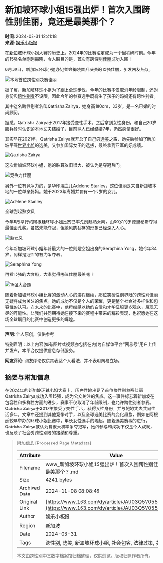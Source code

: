 # 新加坡环球小姐15强出炉！首次入围跨性别佳丽，竟还是最美那个？

**时间**: 2024-08-31 12:41:18  
**来源**: [娱乐小板报](https://www.163.com/dy/media/T1672719696533.html)

在[新加坡](https://ent.163.com/keywords/6/b/65b052a05761/1.html)环球小姐大赛的历史上，2024年的比赛注定成为一个里程碑时刻。今年的15强名单刚刚揭晓，令人瞩目的是，首次有跨性别[佳丽](https://ent.163.com/keywords/4/7/4f734e3d/1.html)成功入围！

8月30日，新加坡环球小姐办记者会揭晓晋升决赛的15强佳丽，引发网友热议。

![本地首位跨性别决赛佳丽](https://nimg.ws.126.net/?url=http%3A%2F%2Fdingyue.ws.126.net%2F2024%2F0831%2Fcb70e9aaj00sj2fn400dpd000hs009zm.jpg&thumbnail=660x2147483647&quality=80&type=jpg)

据了解，新加坡环球小姐为了跟上全球步伐，今年的比赛不仅取消年龄限制，还对身份和[跨性别者](https://ent.163.com/keywords/8/e/8de86027522b8005/1.html)不设限，因此今年的参赛选手既有生了孩子的妈妈还有跨性别者。

其中这名跨性别者名叫Qatrisha Zairya，她身高180cm，33岁，是一名已婚的时尚顾问。

据悉，Qatrisha Zairya于2017年接受变性手术，之后拿到女性身份，和自己20岁服兵役时认识的本地丈夫结婚了，目前两人已经结婚7年，仍然感情很好。

其实早在2021年，Qatrisha Zairya就开启了自己的[选美](https://ent.163.com/keywords/9/0/90097f8e/1.html)之路，她先后参加了新加坡平等[世界小姐](https://ent.163.com/keywords/4/1/4e16754c5c0f59d0/1.html)的选美，又参加国际女王的选拔，最终拿到亚军的好成绩。

![Qatrisha Zairya](https://nimg.ws.126.net/?url=http%3A%2F%2Fdingyue.ws.126.net%2F2024%2F0831%2Fa49f3f80j00sj2fn500tid000hs00mhm.jpg&thumbnail=660x2147483647&quality=80&type=jpg)

这次新加坡环球小姐，她的胜算依旧很大，被认为是夺冠热门。

![竞争力佳丽](https://nimg.ws.126.net/?url=http%3A%2F%2Fdingyue.ws.126.net%2F2024%2F0831%2F2a28e214j00sj2fn500zud000hs00r6m.jpg&thumbnail=660x2147483647&quality=80&type=jpg)

另外一位有竞争力的，是华印混血儿Adelene Stanley，这位佳丽是来自新加坡本地的一位单亲妈妈。她于2023年离婚并育有一个2岁的女儿。

![Adelene Stanley](https://nimg.ws.126.net/?url=http%3A%2F%2Fdingyue.ws.126.net%2F2024%2F0831%2F02008f5fj00sj2fn400b5d000hs00bcm.jpg&thumbnail=660x2147483647&quality=80&type=jpg)

全球刮起熟女风

今年5月举行的阿根廷环球小姐比赛已率先刮起熟女风，由60岁的罗德里格斯夺得最佳面孔奖。虽然未能夺冠，但她风韵犹存的形象已经深入人心。

![熟女风](https://nimg.ws.126.net/?url=http%3A%2F%2Fdingyue.ws.126.net%2F2024%2F0831%2F5f79d536j00sj2fn400h6d000hs00h9m.jpg&thumbnail=660x2147483647&quality=80&type=jpg)

今年新加坡环球小姐年龄最大的一位则是空姐出身的Seraphina Yong，她今年34岁，同样是冠军的有力争夺者。

![Seraphina Yong](https://nimg.ws.126.net/?url=http%3A%2F%2Fdingyue.ws.126.net%2F2024%2F0831%2F0711932bj00sj2fn4009qd000hs00bim.jpg&thumbnail=660x2147483647&quality=80&type=jpg)

再看15强的大合照，大家觉得哪位佳丽最美呢？

![15强大合照](https://nimg.ws.126.net/?url=http%3A%2F%2Fdingyue.ws.126.net%2F2024%2F0831%2Fe3ac3885j00sj2fn400gld000hs00c5m.jpg&thumbnail=660x2147483647&quality=80&type=jpg)

随着新加坡环球小姐比赛的激动人心的进程继续，那位突破性别界限的跨性别佳丽无疑将成为关注的焦点。她的成功不仅是个人的荣耀，更是整个社会对多样性和包容性的认可。在未来的比赛中，她将继续以她的自信和才华征服更多观众，展现无尽的可能性。让我们共同期待她在接下来的赛程中带来的精彩表现，也祝愿她在这场全球瞩目的比赛中创造更多的辉煌。

---

**声明**: 个人原创，仅供参考

特别声明：以上内容(如有图片或视频亦包括在内)为自媒体平台“网易号”用户上传并发布，本平台仅提供信息存储服务。

**网友评论**: 网友评论仅供其表达个人看法，并不表明网易立场。

## 摘要与附加信息

<!-- tcd_abstract -->
在2024年的新加坡环球小姐大赛上，历史性地出现了首位跨性别参赛佳丽Qatrisha Zairya成功入围15强，成为公众关注的焦点。这一事件标志着新加坡在包容性和多样性方面的进步，赛事不仅取消了年龄限制，也允许跨性别者参赛。Qatrisha Zairya于2017年接受了变性手术，获得女性身份，并与她的丈夫共同生活多年。文章中还提到其他竞争对手，以及全球选美比赛的变化趋势，例如在阿根廷较早举办的环球小姐比赛中，年长女性选手的崛起。随着选美赛事的进行，Qatrisha Zairya被认为有很大机率争夺冠军，她的参与和成功不仅是个人成就，也反映了社会对跨性别者的接纳和尊重。
<!-- tcd_abstract_end -->

> 附加信息 [Processed Page Metadata]
>
> | Attribute       | Value                                  |
> |-----------------|----------------------------------------|
> | Filename        | www_新加坡环球小姐15强出炉！首次入围跨性别佳丽，竟还是最美那个？.md                             |
> | Size            | 4241 bytes                           |
> | Archived Date   | 2024-11-08 08:08:49                             |
> | Original Link   | [https://www.163.com/dy/article/JAU03Q5V05561CPZ.html](https://www.163.com/dy/article/JAU03Q5V05561CPZ.html)                       |
> | Author          | 娱乐小板报                               |
> | Region          | 新加坡                               |
> | Date            | 2024-08-31                                 |
> | Tags            | 跨性别, 选美, 新加坡环球小姐, 社会包容, 法律政策, 女性身份                                 |
>
> 本文由跨性别中文数字档案馆归档整理，仅供浏览。版权归原作者所有。
>